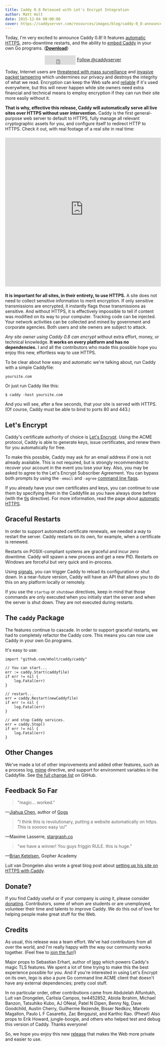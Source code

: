 ```yaml
---
title: Caddy 0.8 Released with Let's Encrypt Integration
author: Matt Holt
date: 2015-12-04 08:00:00
cover: https://caddyserver.com/resources/images/blog/caddy-0_8-announcement-cover.png
---
```


Today, I'm very excited to announce Caddy 0.8! It features [automatic HTTPS](/docs/automatic-https), zero-downtime restarts, and the ability to [embed Caddy](https://godoc.org/github.com/mholt/caddy/caddy) in your own Go programs. (**[Download](/download)**)

<div style="text-align: center; margin-top: 15px;">
<iframe src="https://ghbtns.com/github-btn.html?user=mholt&repo=caddy&type=star&count=true" frameborder="0" scrolling="0" width="100px" height="30px" style="vertical-align: middle;"></iframe>
<a href="https://twitter.com/caddyserver" class="twitter-follow-button" data-show-count="false" data-dnt="true">Follow @caddyserver</a>
<script>!function(d,s,id){var js,fjs=d.getElementsByTagName(s)[0],p=/^http:/.test(d.location)?'http':'https';if(!d.getElementById(id)){js=d.createElement(s);js.id=id;js.src=p+'://platform.twitter.com/widgets.js';fjs.parentNode.insertBefore(js,fjs);}}(document, 'script', 'twitter-wjs');</script></div>

Today, Internet users are [threatened with mass surveillance](https://www.schneier.com/blog/archives/2015/06/why_we_encrypt.html) and [invasive packet tampering](https://gist.github.com/Jarred-Sumner/90362639f96807b8315b) which undermines our privacy and destroys the integrity of what we read. Encryption can keep the Web safe and [reliable](http://http2-explained.haxx.se/content/en/part5.html#52-http2-for-https) if it's used everywhere, but this will never happen while site owners need extra financial and technical means to employ encryption if they can run their site more easily without it.

**That is why, effective this release, Caddy will automatically serve all live sites over HTTPS without user intervention.** Caddy is the first general-purpose web server to default to HTTPS, fully manage all relevant cryptographic assets for you, and configure itself to redirect HTTP to HTTPS. Check it out, with real footage of a real site in real time:

<div style="text-align: center; margin-top: 20px; margin-bottom: 20px;">
	<iframe style="max-width: 640px;" width="100%" height="480" src="https://www.youtube-nocookie.com/embed/nk4EWHvvZtI?rel=0" frameborder="0" allowfullscreen></iframe>
</div>

**It is important for all sites, in their entirety, to use HTTPS.** A site does not need to collect sensitive information to merit encryption. If only sensitive transmissions are encrypted, it instantly flags those transmissions as sensitive. And without HTTPS, it is effectively impossible to tell if content was modified on its way to your computer. Tracking code can be injected. Your network activities can be collected and mined by government and corporate agencies. Both users and site owners are subject to attack.

*Any site owner using Caddy 0.8 can encrypt* without extra effort, money, or technical knowledge. **It works on every platform and has no dependencies.** I and all the contributors who made this  possible hope you enjoy this new, effortless way to use HTTPS.

To be clear about how easy and automatic we're talking about, run Caddy with a simple Caddyfile:

<pre><code class="block"><span class="hl-vhost">yoursite.com</code></pre>

Or just run Caddy like this:

<pre><code class="shell">$ caddy -host yoursite.com</code></pre>

And you will see, after a few seconds, that your site is served with HTTPS. (Of course, Caddy must be able to bind to ports 80 and 443.)


## Let's Encrypt

Caddy's certificate authority of choice is [Let's Encrypt](https://letsencrypt.org). Using the ACME protocol, Caddy is able to generate keys, issue certificates, and renew them for you automatically for free.

To make this possible, Caddy may ask for an email address if one is not already available. This is not required, but is strongly recommended to recover your account in the event you lose your key. Also, you may be asked to agree to the Let's Encrypt Subscriber Agreement. You can bypass both prompts by using the `-email` and `-agree` [command line flags](/docs/cli).

If you already have your own certificates and keys, you can continue to use them by specifying them in the Caddyfile as you have always done before (with the [tls](/docs/tls) directive). For more information, read the page about [automatic HTTPS](/docs/automatic-https).


## Graceful Restarts

In order to support automated certificate renewals, we needed a way to restart the server. Caddy restarts on its own, for example, when a certificate is renewed.

Restarts on POSIX-compliant systems are graceful and incur zero downtime. Caddy will spawn a new process and get a new PID. Restarts on Windows are forceful but very quick and in-process.

Using [signals](/docs/cli#signals), you can trigger Caddy to reload its configuration or shut down. In a near-future version, Caddy will have an API that allows you to do this on any platform locally or remotely.

If you use the `startup` or `shutdown` directives, keep in mind that those commands are only executed when you initially start the server and when the server is shut down. They are not executed during restarts.


## The `caddy` Package

The features continue to cascade. In order to support graceful restarts, we had to completely refactor the Caddy core. This means you can now use Caddy in your own Go programs.

It's easy to use:

<pre><code class="go">import "github.com/mholt/caddy/caddy"

// You can start...
err := caddy.Start(caddyfile)
if err != nil {
    log.Fatal(err)
}

// restart...
err = caddy.Restart(newCaddyfile)
if err != nil {
    log.Fatal(err)
}

// and stop Caddy services.
err = caddy.Stop()
if err != nil {
    log.Fatal(err)
}</code></pre>



## Other Changes

We've made a lot of other improvements and added other features, such as a process log, [mime](/docs/mime) directive, and support for environment variables in the Caddyfile. See [the full change list](https://github.com/mholt/caddy/releases/tag/v0.8.0) on GitHub.


## Feedback So Far

> "magic... worked."

&mdash;[Jiahua Chen](https://twitter.com/joe2010xtmf/status/664163021879681025), author of [Gogs](https://gogs.io)

> "I think this is revolutionary, putting a website automatically on https. This is sooooo easy \o/"

&mdash;Maxime Lasserre, [stargraph.co](https://stargraph.co)

> "we have a winner! You guys friggin RULE. this is huge."

&mdash;[Brian Ketelsen](https://brianketelsen.com/caddy-hugo-letsencrypt/), Gopher Academy

Luit van Drongelen also wrote a great blog post about [setting up his site on HTTPS with Caddy](https://luit.eu/post/modern-webserver/).


## Donate?

If you find Caddy useful or if your company is using it, please consider [donating](/donate). Contributors, some of whom are students or are unemployed, volunteer their time and talents to improve Caddy. We do this out of love for helping people make great stuff for the Web.


## Credits

As usual, this release was a team effort. We've had contributors from all over the world, and I'm really happy with the way our community works together. (Feel free to [join the fun](https://github.com/mholt/caddy/issues)!)

Major props to Sebastian Erhart, author of [lego](https://github.com/xenolf/lego) which powers Caddy's magic TLS features. We spent a lot of time trying to make this the best experience possible for you. And if you're interested in using Let's Encrypt on its own, lego is also a pure Go command line ACME client that doesn't have any external dependencies; pretty cool stuff.

In no particular order, other contributions came from Abdulelah Alfuntukh, Luit van Drongelen, Carlisia Campos, tw4452852, Abiola Ibrahim, Michael Banzon, Tatsuhiko Kubo, AJ ONeal, Patel N Dipen, Benny Ng, Dave Goodchild, Austin Cherry, Guilherme Rezende, Bisser Nedkov, Marcelo Magallon, Paulo L F Casaretto, Zac Bergquist, and Karthic Rao. (Phew!) Also props to Erik Howard, jungle-boogie, and others who helped test and debug this version of Caddy. Thanks everyone!


So, we hope you enjoy this new [release](https://github.com/mholt/caddy/releases/tag/v0.8.0) that makes the Web more private and easier to use.

